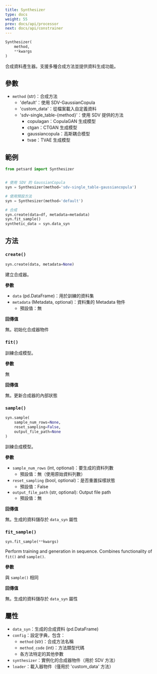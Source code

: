 ```yaml
---
title: Synthesizer
type: docs
weight: 55
prev: docs/api/processor
next: docs/api/constrainer
---
```



```python
Synthesizer(
    method,
    **kwargs
)
```

合成資料產生器。支援多種合成方法並提供資料生成功能。

## 參數

- `method` (str)：合成方法
  - 'default'：使用 SDV-GaussianCopula
  - 'custom_data'：從檔案載入自定義資料
  - 'sdv-single_table-{method}'：使用 SDV 提供的方法
    - copulagan：CopulaGAN 生成模型
    - ctgan：CTGAN 生成模型
    - gaussiancopula：高斯耦合模型
    - tvae：TVAE 生成模型

## 範例

```python
from petsard import Synthesizer


# 使用 SDV 的 GaussianCopula
syn = Synthesizer(method='sdv-single_table-gaussiancopula')

# 使用預設方法
syn = Synthesizer(method='default')

# 合成
syn.create(data=df, metadata=metadata)
syn.fit_sample()
synthetic_data = syn.data_syn
```

## 方法

### `create()`

```python
syn.create(data, metadata=None)
```

建立合成器。

**參數**

- `data` (pd.DataFrame)：用於訓練的資料集
- `metadata` (Metadata, optional)：資料集的 Metadata 物件
  - 預設值：無

**回傳值**

無。初始化合成器物件

### `fit()`

訓練合成模型。

**參數**

無

**回傳值**

無。更新合成器的內部狀態

### `sample()`

```python
syn.sample(
    sample_num_rows=None,
    reset_sampling=False,
    output_file_path=None
)
```

訓練合成模型。

**參數**

- `sample_num_rows` (int, optional)：要生成的資料列數
  - 預設值：無（使用原始資料列數）
- `reset_sampling` (bool, optional)：是否重置採樣狀態
  - 預設值：False
- `output_file_path` (str, optional): Output file path
  - 預設值：無

**回傳值**

無。生成的資料儲存於 `data_syn` 屬性

### `fit_sample()`

```python
syn.fit_sample(**kwargs)
```

Perform training and generation in sequence. Combines functionality of `fit()` and `sample()`.

**參數**

與 `sample()` 相同

**回傳值**

無。生成的資料儲存於 `data_syn` 屬性

## 屬性

- `data_syn`：生成的合成資料 (pd.DataFrame)
- `config`：設定字典，包含：
  - `method` (str)：合成方法名稱
  - `method_code` (int)：方法類型代碼
  - 各方法特定的其他參數
- `synthesizer`：實例化的合成器物件（用於 SDV 方法）
- `loader`：載入器物件（僅用於 'custom_data' 方法）